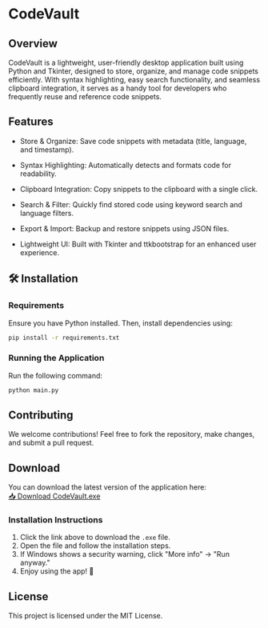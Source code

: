 # CodeVault

## Overview

CodeVault is a lightweight, user-friendly desktop application built using Python and Tkinter, designed to store, organize, and manage code snippets efficiently. With syntax highlighting, easy search functionality, and seamless clipboard integration, it serves as a handy tool for developers who frequently reuse and reference code snippets.

## Features

- Store & Organize: Save code snippets with metadata (title, language, and timestamp).

- Syntax Highlighting: Automatically detects and formats code for readability.

- Clipboard Integration: Copy snippets to the clipboard with a single click.

- Search & Filter: Quickly find stored code using keyword search and language filters.

- Export & Import: Backup and restore snippets using JSON files.

- Lightweight UI: Built with Tkinter and ttkbootstrap for an enhanced user experience.

## 🛠️ Installation
### Requirements
Ensure you have Python installed. Then, install dependencies using:
```sh
pip install -r requirements.txt
```

### Running the Application
Run the following command:
```sh
python main.py
```

## Contributing

We welcome contributions! Feel free to fork the repository, make changes, and submit a pull request.
## Download
You can download the latest version of the application here:  
[📥 Download CodeVault.exe](https://drive.google.com/file/d/1TJPYtTrsfcyccsLZ84p8M_nhBDJUMzCD/view?usp=sharing)  

### Installation Instructions
1. Click the link above to download the `.exe` file.  
2. Open the file and follow the installation steps.  
3. If Windows shows a security warning, click "More info" → "Run anyway."  
4. Enjoy using the app! 🚀  


## License

This project is licensed under the MIT License.

<!-- ## Contact

For any queries, reach out at [your-email@example.com](mailto\:your-email@example.com). -->
